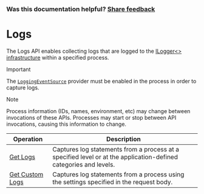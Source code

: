 
### Was this documentation helpful? [Share feedback](https://www.research.net/r/DGDQWXH?src=documentation%2Fapi%2Flogs)

# Logs

The Logs API enables collecting logs that are logged to the [ILogger<> infrastructure](https://docs.microsoft.com/aspnet/core/fundamentals/logging) within a specified process.

> [!IMPORTANT]
> The [`LoggingEventSource`](https://docs.microsoft.com/aspnet/core/fundamentals/logging#event-source) provider must be enabled in the process in order to capture logs.

> [!NOTE]
> Process information (IDs, names, environment, etc) may change between invocations of these APIs. Processes may start or stop between API invocations, causing this information to change.

| Operation | Description |
|---|---|
| [Get Logs](logs-get.md) | Captures log statements from a process at a specified level or at the application-defined categories and levels. |
| [Get Custom Logs](logs-custom.md) | Captures log statements from a process using the settings specified in the request body. |
